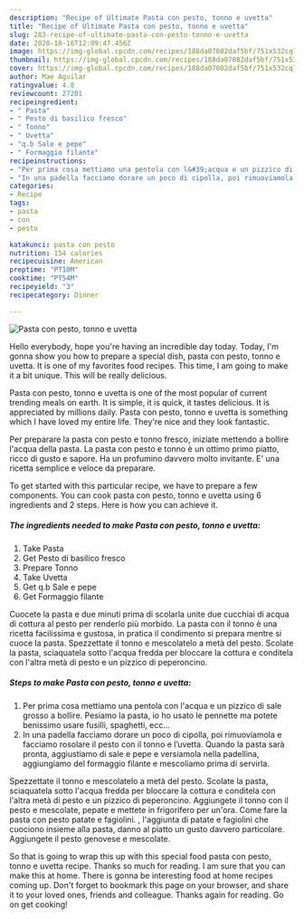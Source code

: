 ```yaml
---
description: "Recipe of Ultimate Pasta con pesto, tonno e uvetta"
title: "Recipe of Ultimate Pasta con pesto, tonno e uvetta"
slug: 283-recipe-of-ultimate-pasta-con-pesto-tonno-e-uvetta
date: 2020-10-16T12:09:47.456Z
image: https://img-global.cpcdn.com/recipes/188da07082daf5bf/751x532cq70/pasta-con-pesto-tonno-e-uvetta-recipe-main-photo.jpg
thumbnail: https://img-global.cpcdn.com/recipes/188da07082daf5bf/751x532cq70/pasta-con-pesto-tonno-e-uvetta-recipe-main-photo.jpg
cover: https://img-global.cpcdn.com/recipes/188da07082daf5bf/751x532cq70/pasta-con-pesto-tonno-e-uvetta-recipe-main-photo.jpg
author: Mae Aguilar
ratingvalue: 4.8
reviewcount: 27201
recipeingredient:
- " Pasta"
- " Pesto di basilico fresco"
- " Tonno"
- " Uvetta"
- "q.b Sale e pepe"
- " Formaggio filante"
recipeinstructions:
- "Per prima cosa mettiamo una pentola con l&#39;acqua e un pizzico di sale grosso a bollire. Pesiamo la pasta, io ho usato le pennette ma potete benissimo usare fusilli, spaghetti, ecc..."
- "In una padella facciamo dorare un poco di cipolla, poi rimuoviamola e facciamo rosolare il pesto con il tonno e l’uvetta. Quando la pasta sarà pronta, aggiustiamo di sale e pepe e versiamola nella padellina, aggiungiamo del formaggio filante e mescoliamo prima di servirla."
categories:
- Recipe
tags:
- pasta
- con
- pesto

katakunci: pasta con pesto 
nutrition: 154 calories
recipecuisine: American
preptime: "PT10M"
cooktime: "PT54M"
recipeyield: "3"
recipecategory: Dinner

---
```



![Pasta con pesto, tonno e uvetta](https://img-global.cpcdn.com/recipes/188da07082daf5bf/751x532cq70/pasta-con-pesto-tonno-e-uvetta-recipe-main-photo.jpg)

Hello everybody, hope you're having an incredible day today. Today, I'm gonna show you how to prepare a special dish, pasta con pesto, tonno e uvetta. It is one of my favorites food recipes. This time, I am going to make it a bit unique. This will be really delicious.

Pasta con pesto, tonno e uvetta is one of the most popular of current trending meals on earth. It is simple, it is quick, it tastes delicious. It is appreciated by millions daily. Pasta con pesto, tonno e uvetta is something which I have loved my entire life. They're nice and they look fantastic.

Per preparare la pasta con pesto e tonno fresco, iniziate mettendo a bollire l&#39;acqua della pasta. La pasta con pesto e tonno è un ottimo primo piatto, ricco di gusto e sapore. Ha un profumino davvero molto invitante. E&#39; una ricetta semplice e veloce da preparare.


To get started with this particular recipe, we have to prepare a few components. You can cook pasta con pesto, tonno e uvetta using 6 ingredients and 2 steps. Here is how you can achieve it.

<!--inarticleads1-->

##### The ingredients needed to make Pasta con pesto, tonno e uvetta:

1. Take  Pasta
1. Get  Pesto di basilico fresco
1. Prepare  Tonno
1. Take  Uvetta
1. Get q.b Sale e pepe
1. Get  Formaggio filante


Cuocete la pasta e due minuti prima di scolarla unite due cucchiai di acqua di cottura al pesto per renderlo più morbido. La pasta con il tonno è una ricetta facilissima e gustosa, in pratica il condimento si prepara mentre si cuoce la pasta. Spezzettate il tonno e mescolatelo a metà del pesto. Scolate la pasta, sciaquatela sotto l&#39;acqua fredda per bloccare la cottura e conditela con l&#39;altra metà di pesto e un pizzico di peperoncino. 

<!--inarticleads2-->

##### Steps to make Pasta con pesto, tonno e uvetta:

1. Per prima cosa mettiamo una pentola con l&#39;acqua e un pizzico di sale grosso a bollire. Pesiamo la pasta, io ho usato le pennette ma potete benissimo usare fusilli, spaghetti, ecc...
1. In una padella facciamo dorare un poco di cipolla, poi rimuoviamola e facciamo rosolare il pesto con il tonno e l’uvetta. Quando la pasta sarà pronta, aggiustiamo di sale e pepe e versiamola nella padellina, aggiungiamo del formaggio filante e mescoliamo prima di servirla.


Spezzettate il tonno e mescolatelo a metà del pesto. Scolate la pasta, sciaquatela sotto l&#39;acqua fredda per bloccare la cottura e conditela con l&#39;altra metà di pesto e un pizzico di peperoncino. Aggiungete il tonno con il pesto e mescolate, pepate e mettete in frigorifero per un&#39;ora. Come fare la pasta con pesto patate e fagiolini. , l&#39;aggiunta di patate e fagiolini che cuociono insieme alla pasta, danno al piatto un gusto davvero particolare. Aggiungete il pesto genovese e mescolate. 

So that is going to wrap this up with this special food pasta con pesto, tonno e uvetta recipe. Thanks so much for reading. I am sure that you can make this at home. There is gonna be interesting food at home recipes coming up. Don't forget to bookmark this page on your browser, and share it to your loved ones, friends and colleague. Thanks again for reading. Go on get cooking!
